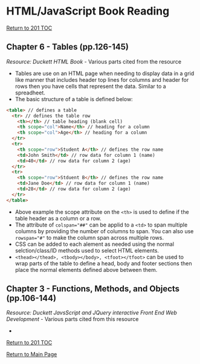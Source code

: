 # HTML/JavaScript Book Reading

[Return to 201 TOC](201TOC.md)

## Chapter 6 - Tables (pp.126-145)

*Resource: Duckett HTML Book* - Various parts cited from the resource

- Tables are use on an HTML page when needing to display data in a grid like manner that includes header top lines for columns and header for rows then you have cells that represent the data. Similar to a spreadheet.
- The basic structure of a table is defined below:

```HTML
<table> // defines a table
  <tr> // defines the table row
    <th></th> // table heading (blank cell)
    <th scope="col">Name</th> // heading for a column
    <th scope="col">Age</th> // heading for a column
  </tr>
  <tr>
    <th scope="row">Student A</th> // defines the row name
    <td>John Smith</td> // row data for column 1 (name)
    <td>40</td> // row data for column 2 (age)
  </tr>
  <tr>
    <th scope="row">Stduent B</th> // defines the row name
    <td>Jane Doe</td> // row data for column 1 (name)
    <td>28</td> // row data for column 2 (age)
  </tr>
</table>
```

- Above example the scope attribute on the `<th>` is used to define if the table header as a column or a row.
- The attribute of `colspan="##"` can be applid to a `<td>` to span multiple columns by providing the number of columns to span. You can also use `rowspan="#"` to make the column span across multiple rows.
- CSS can be added to each alement as needed using the normal selction/class/ID methods used to select HTML elements.
- `<thead></thead>, <tbody></body>, <tfoot></tfoot>` can be used to wrap parts of the table to define a head, body and footer sections then place the normal elements defined above between them.

## Chapter 3 - Functions, Methods, and Objects (pp.106-144)

*Resource: Duckett JavsScript and JQuery interactive Front End Web Development* - Various parts cited from this resource

- 

[Return to 201 TOC](201TOC.md)

[Return to Main Page](../README.md)
